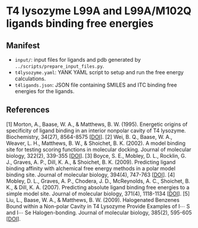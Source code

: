 # T4 lysozyme L99A and L99A/M102Q ligands binding free energies

## Manifest

- `input/`: input files for ligands and pdb generated by `../scripts/prepare_input_files.py`.
- `t4lysozyme.yaml`: YANK YAML script to setup and run the free energy calculations.
- `t4ligands.json`: JSON file containing SMILES and ITC binding free energies for the ligands.


## References

[1] Morton, A., Baase, W. A., & Matthews, B. W. (1995). Energetic origins of specificity of ligand binding in an
interior nonpolar cavity of T4 lysozyme. Biochemistry, 34(27), 8564-8575 [[DOI](http://dx.doi.org/10.1021/bi00027a006)].
[2] Wei, B. Q., Baase, W. A., Weaver, L. H., Matthews, B. W., & Shoichet, B. K. (2002). A model binding site for
testing scoring functions in molecular docking. Journal of molecular biology, 322(2), 339-355 [[DOI](http://dx.doi.org/10.1016/S0022-2836(02)00777-5)].
[3] Boyce, S. E., Mobley, D. L., Rocklin, G. J., Graves, A. P., Dill, K. A., & Shoichet, B. K. (2009). Predicting
ligand binding affinity with alchemical free energy methods in a polar model binding site. Journal of molecular
biology, 394(4), 747-763 [[DOI](http://dx.doi.org/10.1016/j.jmb.2009.09.049)].
[4] Mobley, D. L., Graves, A. P., Chodera, J. D., McReynolds, A. C., Shoichet, B. K., & Dill, K. A. (2007). Predicting
absolute ligand binding free energies to a simple model site. Journal of molecular biology, 371(4), 1118-1134
[[DOI](http://dx.doi.org/10.1016/j.jmb.2007.06.002)].
[5] Liu, L., Baase, W. A., & Matthews, B. W. (2009). Halogenated Benzenes Bound within a Non-polar Cavity in T4
Lysozyme Provide Examples of I⋯ S and I⋯ Se Halogen-bonding. Journal of molecular biology, 385(2), 595-605
[[DOI](ttp://dx.doi.org/10.1016/j.jmb.2008.10.086)].
